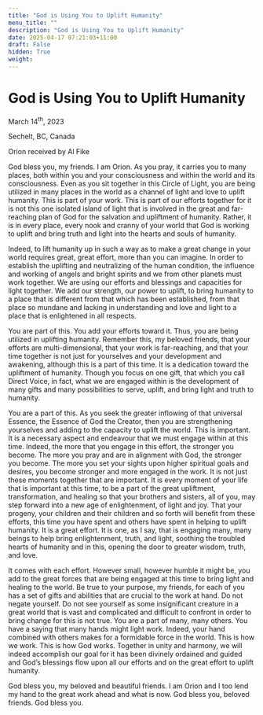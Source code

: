 ```yaml
---
title: "God is Using You to Uplift Humanity"
menu_title: ""
description: "God is Using You to Uplift Humanity"
date: 2025-04-17 07:21:03+11:00
draft: False
hidden: True
weight:
---
```

# God is Using You to Uplift Humanity

March 14<sup>th</sup>, 2023

Sechelt, BC, Canada

Orion received by Al Fike

God bless you, my friends. I am Orion. As you pray, it carries you to many places, both within you and your consciousness and within the world and its consciousness. Even as you sit together in this Circle of Light, you are being utilized in many places in the world as a channel of light and love to uplift humanity. This is part of your work. This is part of our efforts together for it is not this one isolated island of light that is involved in the great and far-reaching plan of God for the salvation and upliftment of humanity. Rather, it is in every place, every nook and cranny of your world that God is working to uplift and bring truth and light into the hearts and souls of humanity.

Indeed, to lift humanity up in such a way as to make a great change in your world requires great, great effort, more than you can imagine. In order to establish the uplifting and neutralizing of the human condition, the influence and working of angels and bright spirits and we from other planets must work together. We are using our efforts and blessings and capacities for light together. We add our strength, our power to uplift, to bring humanity to a place that is different from that which has been established, from that place so mundane and lacking in understanding and love and light to a place that is enlightened in all respects.

You are part of this. You add your efforts toward it. Thus, you are being utilized in uplifting humanity. Remember this, my beloved friends, that your efforts are multi-dimensional, that your work is far-reaching, and that your time together is not just for yourselves and your development and awakening, although this is a part of this time. It is a dedication toward the upliftment of humanity. Though you focus on one gift, that which you call Direct Voice, in fact, what we are engaged within is the development of many gifts and many possibilities to serve, uplift, and bring light and truth to humanity.

You are a part of this. As you seek the greater inflowing of that universal Essence, the Essence of God the Creator, then you are strengthening yourselves and adding to the capacity to uplift the world. This is important. It is a necessary aspect and endeavour that we must engage within at this time. Indeed, the more that you engage in this effort, the stronger you become. The more you pray and are in alignment with God, the stronger you become. The more you set your sights upon higher spiritual goals and desires, you become stronger and more engaged in the work. It is not just these moments together that are important. It is every moment of your life that is important at this time, to be a part of the great upliftment, transformation, and healing so that your brothers and sisters, all of you, may step forward into a new age of enlightenment, of light and joy. That your progeny, your children and their children and so forth will benefit from these efforts, this time you have spent and others have spent in helping to uplift humanity. It is a great effort. It is one, as I say, that is engaging many, many beings to help bring enlightenment, truth, and light, soothing the troubled hearts of humanity and in this, opening the door to greater wisdom, truth, and love.

It comes with each effort. However small, however humble it might be, you add to the great forces that are being engaged at this time to bring light and healing to the world. Be true to your purpose, my friends, for each of you has a set of gifts and abilities that are crucial to the work at hand. Do not negate yourself. Do not see yourself as some insignificant creature in a great world that is vast and complicated and difficult to confront in order to bring change for this is not true. You are a part of many, many others. You have a saying that many hands might light work. Indeed, your hand combined with others makes for a formidable force in the world. This is how we work. This is how God works. Together in unity and harmony, we will indeed accomplish our goal for it has been divinely ordained and guided and God’s blessings flow upon all our efforts and on the great effort to uplift humanity.

God bless you, my beloved and beautiful friends. I am Orion and I too lend my hand to the great work ahead and what is now. God bless you, beloved friends. God bless you.
